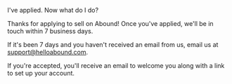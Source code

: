 I've applied. Now what do I do?

Thanks for applying to sell on Abound! Once you've applied, we'll be in touch within 7 business days.

If it's been 7 days and you haven't received an email from us, email us at support@helloabound.com.

If you're accepted, you'll receive an email to welcome you along with a link to set up your account.